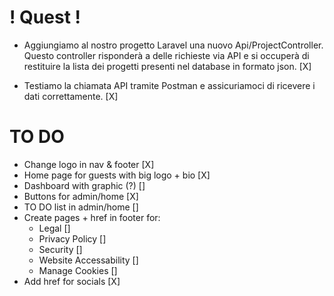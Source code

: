 # ! Quest ! #

- Aggiungiamo al nostro progetto Laravel una nuovo Api/ProjectController. Questo controller risponderà a delle richieste via API e si occuperà di restituire la lista dei progetti presenti nel database in formato json. [X]

- Testiamo la chiamata API tramite Postman e assicuriamoci di ricevere i dati correttamente. [X]

# TO DO #

- Change logo in nav & footer [X]
- Home page for guests with big logo + bio [X]
- Dashboard with graphic (?) []
- Buttons for admin/home [X]
- TO DO list in admin/home []
- Create pages + href in footer for:
    - Legal []
    - Privacy Policy []
    - Security []
    - Website Accessability []
    - Manage Cookies []
- Add href for socials [X]